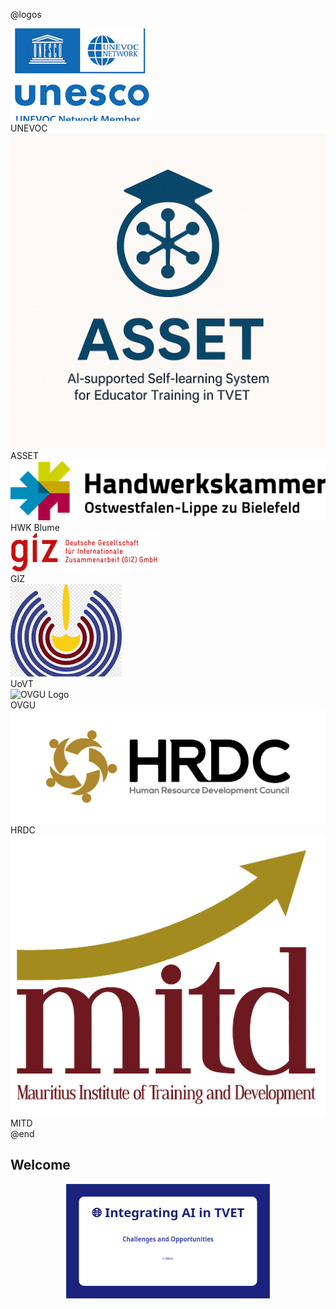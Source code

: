<!--
link: https://raw.githubusercontent.com/dabusse9/LiaTry/refs/heads/main/style.css
-->

@logos
<!-- UNEVOC -->
<div class="logo-unevoc">
  <img src="https://github.com/OVGU-VET-TechEd/ASSET_UNESCO_Coinitiative/blob/main/media/UNESCO-UNEVOC_logo.png?raw=true" alt="UNEVOC Logo" class="logo-img" />
  <div class="logo-text">UNEVOC</div>
</div>

<!-- ASSET -->
<div class="logo-asset">
  <img src="https://github.com/OVGU-VET-TechEd/ASSET_UNESCO_Coinitiative/blob/main/media/ASSET_icon.png?raw=true" alt="ASSET Logo" class="logo-img" />
  <div class="logo-text">ASSET</div>
</div>

<!-- HWK Blume -->
<div class="logo-hwk">
  <img src="https://github.com/OVGU-VET-TechEd/ASSET_UNESCO_Coinitiative/blob/main/media/HWK_Blume.png?raw=true" alt="HWK Blume Logo" class="logo-img" />
  <div class="logo-text">HWK Blume</div>
</div>

<!-- GIZ -->
<div class="logo-giz">
  <img src="https://github.com/OVGU-VET-TechEd/ASSET_UNESCO_Coinitiative/blob/main/media/giz-logo.gif?raw=true" alt="GIZ Logo" class="logo-img" />
  <div class="logo-text">GIZ</div>
</div>

<!-- UoVT -->
<div class="logo-uovt">
  <img src="https://github.com/OVGU-VET-TechEd/ASSET_UNESCO_Coinitiative/blob/main/media/UoVT_Logo.png?raw=true" alt="UoVT Logo" class="logo-img" />
  <div class="logo-text">UoVT</div>
</div>

<!-- OVGU -->
<div class="logo-ovgu">
  <img src="https://github.com/Masub27/Intro/blob/main/ovgu.png?raw=true" alt="OVGU Logo" class="logo-img" />
  <div class="logo-text">OVGU</div>
</div>

<!-- HRDC -->
<div class="logo-hrdc">
  <img src="https://github.com/OVGU-VET-TechEd/ASSET_UNESCO_Coinitiative/blob/main/media/hrdc_logo.png?raw=true" alt="HRDC Logo" class="logo-img" />
  <div class="logo-text">HRDC</div>
</div>

<!-- MITD -->
<div class="logo-mitd">
  <img src="https://github.com/OVGU-VET-TechEd/ASSET_UNESCO_Coinitiative/blob/main/media/mitd_logo.png?raw=true" alt="MITD Logo" class="logo-img" />
  <div class="logo-text">MITD</div>
</div>
@end

## Welcome ##

<svg xmlns='http://www.w3.org/2000/svg' width='1100' height='400' viewBox='0 0 800 450'>
  <!-- Background -->
  <rect width='800' height='450' fill='#1A237E' />
  
  <!-- White rounded rectangle container -->
  <rect x='50' y='50' width='700' height='350' rx='20' fill='white' />
  
  <!-- Title -->
  <text x='400' y='130' font-family='Segoe UI, Arial, sans-serif' font-size='50' font-weight='bold' text-anchor='middle' fill='#1A237E'>
    🌐 Integrating AI in TVET
  </text>
  
  <!-- Presenter (empty for now) -->
  <text x='400' y='200' font-family='Segoe UI, Arial, sans-serif' font-size='20' font-weight='bold' text-anchor='middle' fill='#3949AB'>
  </text>

  <!-- Additional presenter info -->
  <text x='400' y='225' font-family='Segoe UI, Arial, sans-serif' font-size='24' font-weight='bold' text-anchor='middle' fill='#3949AB'>
    Challenges and Opportunities
  </text>

  <!-- Faculty info -->
  <text x='400' y='250' font-family='Segoe UI, Arial, sans-serif' font-size='16' font-weight='bold' text-anchor='middle' fill='#3949AB'>
    
  </text>

  <!-- Academic reference (wrapped in foreignObject for line breaks) -->
  <foreignObject x='100' y='270' width='600' height='80'>
    <div xmlns="http://www.w3.org/1999/xhtml" style="font-family: Segoe UI, Arial, sans-serif; font-size: 14px; font-weight: bold; color: #3949AB; text-align: center;">
      
    </div>
  </foreignObject>

  <!-- License info at bottom-right -->
  <image href="media/CC_BY-SA_icon.png" x="680" y="360" height="20" />
  <text x="705" y="375" font-family="Segoe UI, Arial, sans-serif" font-size="12" fill="black" opacity="0.7">
    
  </text>
</svg>

@logos

## A UNESCO-UNEVOC Perspective for Global Stakeholders

<div class="unesco-header">
<h2>🎯 Adapting Technical and Vocational Education and Training to the AI Era</h2>

<p><strong>Focus:</strong> Building Inclusive, Future-Ready TVET Systems Through AI Integration</p>

<p>
📅 Expert Meeting on AI and TVET 

🌍 Global Best Practices 

🤝 International Cooperation
</p>
</div>

@logos

---

## 📋 Session Overview

**🎯 Objective:** Explore how to effectively integrate AI into TVET systems while maintaining quality, equity, and relevance to industry needs.

**🌟 Key Focus Areas:**

1. **🔬 Technology & Digitalization in TVET** - Emerging tools, digital learning, Industry 4.0 impact
2. **⚖️ Governance, Quality & Industry Alignment** - Effective system management and industry relevance  
3. **🌱 Green & Entrepreneurial Skills Trends** - Global sustainability and innovation competencies
4. **🎯 Context-Sensitive Implementation** - Adapting global best practices to local contexts

**🛠️ Methodology:** Interactive discussions, case studies, policy analysis, and collaborative planning

@logos

---

## 📊 The AI 2027 Timeline: Why TVET Must Act Now

@logos

### 🔮 Critical Milestones Affecting TVET

<div class="ai-2027-warning">
<h4>⏰ AI Development Timeline (2025-2027)</h4>

**Mid 2025:** First AI Agents - Basic automation, coding assistance

**Late 2025:** Massive Datacenters - 1000x more compute than GPT-4

**Early 2026:** Coding Automation - 50% faster AI research progress

**Late 2026:** Job Displacement - AI takes many white-collar jobs

**Jan 2027:** Agent-2 Launch - Near-human research capabilities

**Dec 2027:** Superintelligence - Better than humans at all cognitive tasks

<strong>💡 TVET Implication: We have 18-36 months to prepare our workforce before massive disruption
</strong>
</div>

[Source: AI 2027](AI 2027 https://share.google/UAtc7q8KU8pQBAXKl)

@logos

### 📈 Economic Impact Projections

| Timeframe | AI Capability | TVET Impact | Action Required |
|-----------|--------------|-------------|----------------|
| **2025** | Basic AI agents | 15% of admin tasks automated | 🔧 Teacher training, basic AI literacy |
| **2026** | Advanced automation | 30% of routine TVET tasks | 📊 Curriculum redesign, data infrastructure |
| **2027** | Near-human AI | 60% of knowledge work transformed | 🤖 Full AI integration, new roles created |

@logos

---

## 🔬 Advances in Technology and Digitalization in TVET

@logos

### 📈 The Digital Transformation Imperative

<div class="framework-card">
<h4>🚀 Key Driving Forces</h4>

- **COVID-19 Acceleration:** Remote learning catalyzed digital adoption across TVET systems globally
- **Industry 4.0 and 5.0 Demands:** Smart factories require workers skilled in IoT, robotics, and AI technologies  
- **Accessibility Expansion:** Digital tools break geographical and socioeconomic barriers to quality training
- **Data-Driven Insights:** Analytics enable personalized learning paths and competency tracking
</div>

@logos

### 🛠️ Transformative Technologies in TVET

| Technology | Applications | Benefits | Implementation Status |
|------------|-------------|----------|---------------------|
| 🤖 **AI & Machine Learning** | Adaptive learning systems, automated assessment, predictive analytics | Personalized learning, early intervention, efficiency gains | 📊 Early adoption (15-20% of institutions) |
| 🥽 **VR/AR** | Safe skills practice, immersive simulations, virtual labs | Risk-free training, cost reduction, engagement | 📈 Growing adoption (25% increase annually) |
| 🌐 **IoT & Sensors** | Real-time equipment monitoring, predictive maintenance training | Industry-relevant skills, data literacy | 🔄 Pilot stage (10% of programs) |
| 📱 **Mobile Learning** | Micro-learning, just-in-time support, field-based training | Flexibility, accessibility, continuous learning | ✅ Widespread (60%+ adoption) |

@logos

---

### 🛠️ Practical Implementation Tools

<div class="interactive-element">
<h4>📋 AI Readiness Self-Assessment Checklist</h4>

**Rate your institution on each dimension (1-5 scale):**

**🏗️ Infrastructure Readiness:**

- [ ] Reliable high-speed internet connectivity
- [ ] Modern devices and learning management systems  
- [ ] Technical support capabilities
- [ ] Data storage and security systems

**👥 Human Capacity:**

- [ ] Educator digital literacy levels
- [ ] Leadership commitment to AI integration
- [ ] Change management capabilities
- [ ] Student technology skills

**🤝 Partnerships:**

- [ ] Industry collaboration strength
- [ ] Technology provider relationships
- [ ] International network participation
- [ ] Community stakeholder engagement

**⚖️ Governance:**

- [ ] Clear AI policies and procedures
- [ ] Ethical review processes
- [ ] Quality assurance mechanisms
- [ ] Data protection compliance

**💡 Scoring:**

- 16-20: Ready for advanced AI implementation
- 11-15: Good foundation, some development needed  
- 6-10: Significant preparation required
- Below 6: Focus on building basic digital capacity first
</div>

@logos

---

## 🌟 Success Stories and Best Practices

@logos

### 🏆 Global Excellence Examples

<div class="case-study">
<h4>🇸🇬 Singapore: AI-Powered Skills Matching</h4>

**🎯 Challenge:** Match TVET graduates with industry needs in real-time

**💡 Solution:** AI system analyzes job market data and graduate profiles

- Real-time parsing of 10,000+ job postings weekly
- Skills gap identification and curriculum updates
- Personalized career pathway recommendations

**📊 Results:**

- 95% graduate employment within 6 months
- 40% increase in salary levels for matched positions
- 30% reduction in skills mismatch complaints from employers
</div>

<div class="case-study">
<h4>🇰🇷 South Korea: Virtual Reality Skills Training</h4>

**🎯 Innovation:** National VR training center network

**🛠️ Implementation:**

- 50 VR labs across technical colleges
- AI-powered performance analytics
- Integration with industry certification systems

**📈 Impact:**

- 85% of students prefer VR-enhanced training
- 25% faster skill acquisition rates
- 90% industry satisfaction with graduate preparedness
</div>

@logos

---

## 🔚 Conclusion and Next Steps

@logos

### 🎯 Key Takeaways

<div class="unesco-header">
<h4>🌟 The Path Forward: Human-Centered AI Integration</h4>

**✅ AI as an Enabler:** Technology should enhance human potential, not replace human agency in learning and working.

**🤝 Collaborative Governance:** Successful integration requires coordinated action among government, industry, educators, and civil society.

**🌍 Context-Sensitive Adaptation:** Global best practices must be adapted to local conditions, needs, and capabilities.

**⚖️ Ethical Foundation:** Privacy, fairness, and transparency must be built into AI systems from the design phase.

**📈 Continuous Learning:** Both institutions and individuals must embrace lifelong learning to keep pace with technological change.
</div>

@logos

### 🛣️ Your Implementation Journey

<div class="opportunity-box">
<h4>🚀 Three Immediate Actions You Can Take</h4>

**1.📊 Assess Current State**

- Complete the AI readiness checklist for your context
- Identify 2-3 high-priority areas for development
- Engage stakeholders in honest capability assessment

**2.🤝 Build Partnerships**

- Connect with UNESCO-UNEVOC network
- Engage local industry leaders in dialogue
- Join international working groups on AI in education

**3.🎯 Start Small, Think Big**

- Launch pilot project in one program area
- Document lessons learned and share experiences
- Plan for gradual scaling based on evidence of success
</div>

@logos

---

### 🌐 Resources and Support

**📚 UNESCO-UNEVOC Resources:**

- AI Competency Framework for Teachers
- TVET Digital Transformation Toolkit  
- Global good practices database
- Technical assistance request portal

**🤝 International Partnerships:**

- BIBB Germany: [unevoc.unesco.org/go.php?q=BIBB](https://unevoc.unesco.org/home)
- EU Skills Development Programs
- World Bank Digital Development Partnership
- Regional TVET networks

**📞 Contact for Support:**

- Email: unevoc@unesco.org
- Website: unevoc.unesco.org
- LinkedIn: UNESCO-UNEVOC International Centre

@logos

---

# End

<div class="unesco-header">
<h2>🙏 Thank You</h2>
<h3>Questions, Discussion, and Collaborative Planning</h3>
<p>🤝 <em>"The future of TVET is not about choosing between human and artificial intelligence—it's about combining them for better learning, working, and living."</em></p>
<p><strong>UNESCO-UNEVOC International Centre</strong><br>
Building Skills for Work and Life</p>
</div>

@logos

---

## 📄 License Information

<div class="license-info">
  <span class="license-text">
    📄 This presentation is available under 
    <a href="https://creativecommons.org/licenses/by-sa/4.0/">Creative Commons Attribution-ShareAlike 4.0</a>
  </span>
  <br>
  <small>🌍 Developed for global sharing and adaptation by UNESCO-UNEVOC</small>
</div>

@logos
